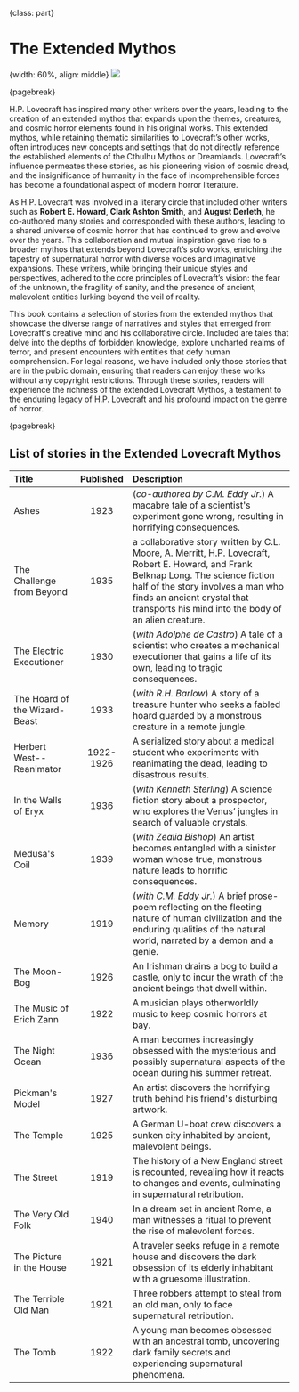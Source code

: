 {class: part}

# The Extended Mythos

{width: 60%, align: middle}
![](lovecraft_extended.png)

{pagebreak}

H.P. Lovecraft has inspired many other writers over the years, leading to the creation of an extended mythos that expands upon the themes,
creatures, and cosmic horror elements found in his original works. This extended mythos, while retaining thematic similarities to Lovecraft’s other
works, often introduces new concepts and settings that do not directly reference the established elements of the Cthulhu Mythos or Dreamlands.
Lovecraft’s influence permeates these stories, as his pioneering vision of cosmic dread, and the insignificance of humanity in the face of
incomprehensible forces has become a foundational aspect of modern horror literature.

As H.P. Lovecraft was involved in a literary circle that included other writers such as __Robert E. Howard__, __Clark Ashton Smith__, and __August
Derleth__, he co-authored many stories and corresponded with these authors, leading to a shared universe of cosmic horror that has continued to grow
and evolve over the years. This collaboration and mutual inspiration gave rise to a broader mythos that extends beyond Lovecraft’s solo works,
enriching the tapestry of supernatural horror with diverse voices and imaginative expansions. These writers, while bringing their unique styles
and perspectives, adhered to the core principles of Lovecraft’s vision: the fear of the unknown, the fragility of sanity, and the presence of
ancient, malevolent entities lurking beyond the veil of reality.

This book contains a selection of stories from the extended mythos that showcase the diverse range of narratives and styles that emerged from
Lovecraft's creative mind and his collaborative circle. Included are tales that delve into the depths of forbidden knowledge, explore uncharted
realms of terror, and present encounters with entities that defy human comprehension. For legal reasons, we have included only those stories that
are in the public domain, ensuring that readers can enjoy these works without any copyright restrictions. Through these stories, readers will
experience the richness of the extended Lovecraft Mythos, a testament to the enduring legacy of H.P. Lovecraft and his profound impact on the genre
of horror.

{pagebreak}

## List of stories in the Extended Lovecraft Mythos

| Title                         | Published | Description                                                                                                                                                                                                                                                       |
|:------------------------------|:---------:|:------------------------------------------------------------------------------------------------------------------------------------------------------------------------------------------------------------------------------------------------------------------|
| Ashes                         |   1923    | (_co-authored by C.M. Eddy Jr._) A macabre tale of a scientist's experiment gone wrong, resulting in horrifying consequences.                                                                                                                                     |
| The Challenge from Beyond     |   1935    | a collaborative story written by C.L. Moore, A. Merritt, H.P. Lovecraft, Robert E. Howard, and Frank Belknap Long. The science fiction half of the story involves a man who finds an ancient crystal that transports his mind into the body of an alien creature. | 
| The Electric Executioner      |   1930    | (_with Adolphe de Castro_) A tale of a scientist who creates a mechanical executioner that gains a life of its own, leading to tragic consequences.                                                                                                               |
| The Hoard of the Wizard-Beast |   1933    | (_with R.H. Barlow_) A story of a treasure hunter who seeks a fabled hoard guarded by a monstrous creature in a remote jungle.                                                                                                                                    |
| Herbert West--Reanimator      | 1922-1926 | A serialized story about a medical student who experiments with reanimating the dead, leading to disastrous results.                                                                                                                                              |
| In the Walls of Eryx          |   1936    | (_with Kenneth Sterling_) A science fiction story about a prospector, who explores the Venus’ jungles in search of valuable crystals.                                                                                                                             |
| Medusa's Coil                 |   1939    | (_with Zealia Bishop_) An artist becomes entangled with a sinister woman whose true, monstrous nature leads to horrific consequences.                                                                                                                             |
| Memory                        |   1919    | (_with C.M. Eddy Jr._) A brief prose-poem reflecting on the fleeting nature of human civilization and the enduring qualities of the natural world, narrated by a demon and a genie.                                                                               |
| The Moon-Bog                  |   1926    | An Irishman drains a bog to build a castle, only to incur the wrath of the ancient beings that dwell within.                                                                                                                                                      |
| The Music of Erich Zann       |   1922    | A musician plays otherworldly music to keep cosmic horrors at bay.                                                                                                                                                                                                |
| The Night Ocean               |   1936    | A man becomes increasingly obsessed with the mysterious and possibly supernatural aspects of the ocean during his summer retreat.                                                                                                                                 |
| Pickman's Model               |   1927    | An artist discovers the horrifying truth behind his friend's disturbing artwork.                                                                                                                                                                                  |
| The Temple                    |   1925    | A German U-boat crew discovers a sunken city inhabited by ancient, malevolent beings.                                                                                                                                                                             |
| The Street                    |   1919    | The history of a New England street is recounted, revealing how it reacts to changes and events, culminating in supernatural retribution.                                                                                                                         |
| The Very Old Folk             |   1940    | In a dream set in ancient Rome, a man witnesses a ritual to prevent the rise of malevolent forces.                                                                                                                                                                |
| The Picture in the House      |   1921    | A traveler seeks refuge in a remote house and discovers the dark obsession of its elderly inhabitant with a gruesome illustration.                                                                                                                                |
| The Terrible Old Man          |   1921    | Three robbers attempt to steal from an old man, only to face supernatural retribution.                                                                                                                                                                            |
| The Tomb                      |   1922    | A young man becomes obsessed with an ancestral tomb, uncovering dark family secrets and experiencing supernatural phenomena.                                                                                                                                      |

